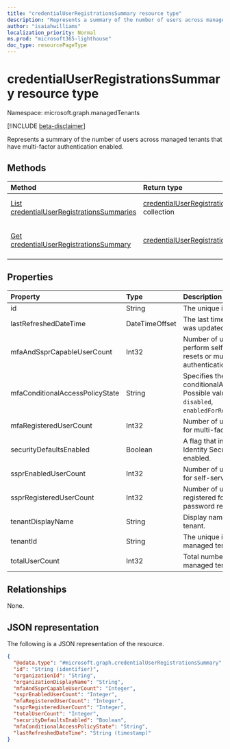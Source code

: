 ```yaml
---
title: "credentialUserRegistrationsSummary resource type"
description: "Represents a summary of the number of users across managed tenants that have multi-factor authentication enabled."
author: "isaiahwilliams"
localization_priority: Normal
ms.prod: "microsoft365-lighthouse"
doc_type: resourcePageType
---
```


# credentialUserRegistrationsSummary resource type

Namespace: microsoft.graph.managedTenants

[!INCLUDE [beta-disclaimer](../../includes/beta-disclaimer.md)]

Represents a summary of the number of users across managed tenants that have multi-factor authentication enabled.

## Methods
|Method|Return type|Description|
|:---|:---|:---|
|[List credentialUserRegistrationsSummaries](../api/managedTenants-credentialuserregistrationssummary-list.md)|[credentialUserRegistrationsSummary](../resources/credentialuserregistrationssummary.md) collection|Get a list of the [credentialUserRegistrationsSummary](../resources/managedTenants-credentialuserregistrationssummary.md) objects and their properties.|
|[Get credentialUserRegistrationsSummary](../api/managedTenants-credentialuserregistrationssummary-get.md)|[credentialUserRegistrationsSummary](../resources/credentialuserregistrationssummary.md)|Read the properties and relationships of a [credentialUserRegistrationsSummary](../resources/managedTenants-credentialuserregistrationssummary.md) object.|

## Properties
|Property|Type|Description|
|:---|:---|:---|
|id|String|The unique identifier for this entity.|
|lastRefreshedDateTime|DateTimeOffset|The last time the data for this entity was updated.|
|mfaAndSsprCapableUserCount|Int32|Number of users that are able to perform self-service password resets or multi-factor authentication.|
|mfaConditionalAccessPolicyState|String|Specifies the state of the conditionalAccessPolicy object. Possible values are: `enabled`, `disabled`, `enabledForReportingButNotEnforced`.|
|mfaRegisteredUserCount|Int32|Number of users that are registered for multi-factor authentication.|
|securityDefaultsEnabled|Boolean|A flag that indicates whether Identity Security Defaults is enabled.|
|ssprEnabledUserCount|Int32|Number of users that are enabled for self-service password reset.|
|ssprRegisteredUserCount|Int32|Number of users that have registered for self-service password reset.|
|tenantDisplayName|String|Display name for the managed tenant.|
|tenantId|String|The unique identifier for the managed tenant.|
|totalUserCount|Int32|Total number of accounts in the managed tenant.|

## Relationships
None.

## JSON representation
The following is a JSON representation of the resource.
<!-- {
  "blockType": "resource",
  "keyProperty": "id",
  "@odata.type": "microsoft.graph.credentialUserRegistrationsSummary",
  "openType": true
}
-->
``` json
{
  "@odata.type": "#microsoft.graph.credentialUserRegistrationsSummary",
  "id": "String (identifier)",
  "organizationId": "String",
  "organizationDisplayName": "String",
  "mfaAndSsprCapableUserCount": "Integer",
  "ssprEnabledUserCount": "Integer",
  "mfaRegisteredUserCount": "Integer",
  "ssprRegisteredUserCount": "Integer",
  "totalUserCount": "Integer",
  "securityDefaultsEnabled": "Boolean",
  "mfaConditionalAccessPolicyState": "String",
  "lastRefreshedDateTime": "String (timestamp)"
}
```
